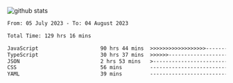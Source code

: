 
![github stats](https://github-readme-stats.vercel.app/api?username=realmahd1&show_icons=true&theme=codeSTACKr&hide_rank=true&count_private=true)

<!--START_SECTION:waka-->

```txt
From: 05 July 2023 - To: 04 August 2023

Total Time: 129 hrs 16 mins

JavaScript                    90 hrs 44 mins  >>>>>>>>>>>>>>>>>>-------   70.20 %
TypeScript                    30 hrs 37 mins  >>>>>>-------------------   23.69 %
JSON                          2 hrs 53 mins   >------------------------   02.23 %
CSS                           56 mins         -------------------------   00.73 %
YAML                          39 mins         -------------------------   00.52 %
```

<!--END_SECTION:waka-->
